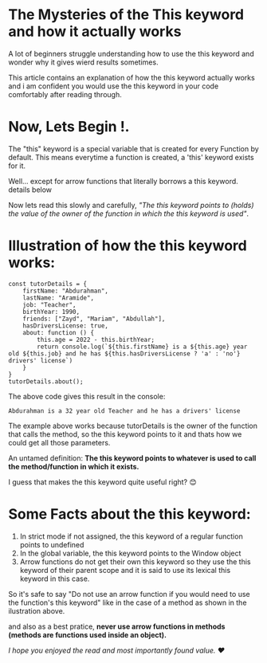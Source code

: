 #  The Mysteries of the This keyword and how it actually works

A lot of beginners struggle understanding how to use the this keyword and wonder why it gives wierd results sometimes. 

This article contains an explanation of how the this keyword actually works and i am confident you would use the this keyword in your code comfortably after reading through. 

# Now, Lets Begin !.

The "this" keyword is a special variable that is created for every Function by default. This means everytime a function is created, a 'this' keyword exists for it. 

Well... except for arrow functions that literally borrows a this keyword. details below

Now lets read this slowly and carefully, _"The this keyword points to (holds) the value of the owner of the function in which the this keyword is used"_.

# Illustration of how the this keyword works:

```
const tutorDetails = {
    firstName: "Abdurahman",
    lastName: "Aramide",
    job: "Teacher",
    birthYear: 1990,
    friends: ["Zayd", "Mariam", "Abdullah"],
    hasDriversLicense: true,
    about: function () {
        this.age = 2022 - this.birthYear;
        return console.log(`${this.firstName} is a ${this.age} year old ${this.job} and he has ${this.hasDriversLicense ? 'a' : 'no'} drivers' license`)
    }
}
tutorDetails.about();
```

The above code gives this result in the console:
```
Abdurahman is a 32 year old Teacher and he has a drivers' license
```

The example above works because tutorDetails is the owner of the function that calls the method, so the this keyword points to it and thats how we could get all those parameters.

An untamed definition: **The this keyword points to whatever is used to call the method/function in which it exists.**

I guess that makes the this keyword quite useful right? 😊

# Some Facts about the this keyword:

1. In strict mode if not assigned, the this keyword of a regular function points to undefined
2. In the global variable, the this keyword points to the Window object
3. Arrow functions do not get their own this keyword so they use the this keyword of their parent scope and it is said to use its lexical this keyword in this case. 

So it's safe to say "Do not use an arrow function if you would need to use the function's this keyword" like in the case of a method as shown in the ilustration above.

and also as a best pratice, **never use arrow functions in methods (methods are functions used inside an object).**

_I hope you enjoyed the read and most importantly found value. ❤_ 

